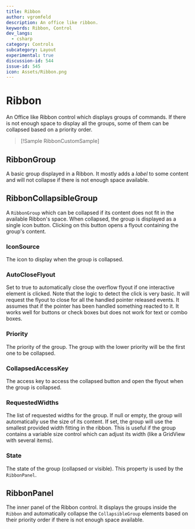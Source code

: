 ```yaml
---
title: Ribbon
author: vgromfeld
description: An office like ribbon.
keywords: Ribbon, Control
dev_langs:
  - csharp
category: Controls
subcategory: Layout
experimental: true
discussion-id: 544
issue-id: 545
icon: Assets/Ribbon.png
---
```


# Ribbon

An Office like Ribbon control which displays groups of commands. If there is not enough space to display all the groups,
some of them can be collapsed based on a priority order.

> [!Sample RibbonCustomSample]

## RibbonGroup

A basic group displayed in a Ribbon.
It mostly adds a *label* to some content and will not collapse if there is not enough space available.


## RibbonCollapsibleGroup

A `RibbonGroup` which can be collapsed if its content does not fit in the available Ribbon's space.
When collapsed, the group is displayed as a single icon button. Clicking on this button opens
a flyout containing the group's content.

### IconSource
The icon to display when the group is collapsed.

### AutoCloseFlyout
Set to true to automatically close the overflow flyout if one interactive element is clicked.
Note that the logic to detect the click is very basic. It will request the flyout to close
for all the handled pointer released events. It assumes that if the pointer has been handled
something reacted to it. It works well for buttons or check boxes but does not work for text
or combo boxes.

### Priority
The priority of the group.
The group with the lower priority will be the first one to be collapsed.

### CollapsedAccessKey
The access key to access the collapsed button and open the flyout when the group is collapsed.

### RequestedWidths

The list of requested widths for the group.
If null or empty, the group will automatically use the size of its content.
If set, the group will use the smallest provided width fitting in the ribbon.
This is useful if the group contains a variable size control which can adjust
its width (like a GridView with several items).

### State
The state of the group (collapsed or visible). This property is used by the `RibbonPanel`.

## RibbonPanel

The inner panel of the Ribbon control. It displays the groups inside the `Ribbon` and
automatically collapse the `CollapsibleGroup` elements based on their priority order if
there is not enough space available.
